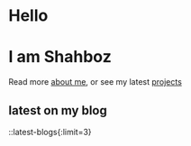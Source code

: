 # Hello

# I am Shahboz

Read more [about me](/about), or see my latest [projects](/projects)

## latest on my blog

::latest-blogs{:limit=3}

